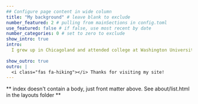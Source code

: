 ```yaml
---
## Configure page content in wide column
title: "My background" # leave blank to exclude
number_featured: 2 # pulling from mainSections in config.toml
use_featured: false # if false, use most recent by date
number_categories: 0 # set to zero to exclude
show_intro: true
intro: 
  I grew up in Chicagoland and attended college at Washington University in St. Louis, graduating in 2015 with majors in Chemical Engineering and Environmental Earth Science. Upon graduation, I had a sincere desire to apply my strong quantitative skills toward combating climate change and other environmental challenges. After an enjoyable 7-month  stint working on an organic vegetable farm, I landed an Americorps position serving with the national non-profit Trout Unlimited.  There, I monitored water quantity and quality and worked on a variety of stream restoration projects. Eventually I got curious enough to attend graduate school in stream ecology, where my budding interest in data science grew.
  
show_outro: true
outro: |
  <i class="fas fa-hiking"></i> Thanks for visiting my site!
---
```


** index doesn't contain a body, just front matter above.
See about/list.html in the layouts folder **
